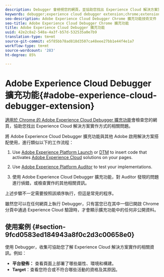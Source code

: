 ```yaml
---
description: Debugger 會檢視您的網頁，並協助您找出 Experience Cloud 解決方案實作方式的相關問題
keywords: debugger;experience cloud debugger extension;chrome;extension
seo-description: Adobe Experience Cloud Debugger Chrome 擴充功能技術文件 - 檢視您的網頁，並瞭解 Experience Cloud 解決方案實作的相關問題
seo-title: Adobe Experience Cloud Debugger Chrome 擴充功能
title: Adobe Experience Cloud Debugger 擴充功能
uuid: 42e2c8a2-548a-4a3f-b57d-532535a0e7b9
translation-type: tm+mt
source-git-commit: e5f85bb78ad818d3507ca48eee27bb1e44f4e1a7
workflow-type: tm+mt
source-wordcount: '283'
ht-degree: 85%

---
```



# Adobe Experience Cloud Debugger 擴充功能{#adobe-experience-cloud-debugger-extension}

[適用於 Chrome 的 Adobe Experience Cloud Debugger 擴充功能](https://chrome.google.com/webstore/detail/adobe-experience-cloud-de/ocdmogmohccmeicdhlhhgepeaijenapj)會檢查您的網頁，協助您找出 Experience Cloud 解決方案實作方式的相關問題。

將 Adobe Experience Cloud Debugger 擴充功能與其他 Adobe 啟用解決方案搭配使用，進行類似以下的工作流程：

1. Use [Adobe Experience Platform Launch](https://docs.adobe.com/content/help/zh-Hant/launch/using/overview.html) or [DTM](https://docs.adobe.com/content/help/zh-Hant/dtm/using/dtm-home.html) to insert code that activates [Adobe Experience Cloud](https://docs.adobe.com/content/help/en/experience-cloud/user-guides/home.html) solutions on your pages.

1. Use [Adobe Experience Platform Auditor](https://docs.adobe.com/content/help/en/auditor/using/overview.html) to test your implementations.
1. 使用 Adobe Experience Cloud Debugger 擴充功能，對 Auditor 發現的問題進行偵錯，或檢查實作的其他相關資訊。

上述步驟不一定需要按照該順序執行，但這是常見的程序。

雖然您可以在任何網頁上執行 Debugger，只有當您已在其中一個已開啟 Chrome 分頁中通過 Experience Cloud 驗證時，才會顯示擴充功能中的任何非公開資料。

## 使用案例 {#section-9fcd0583ed184943a8f0c2d3c00658e0}

使用 Debugger，收集可協助您了解 Experience Cloud 解決方案實作的相關資訊。例如：

* **平台發佈：** 查看頁面上部署了哪些屬性、環境和構建。
* **Target**：查看您符合或不符合哪些活動的資格及其原因。
